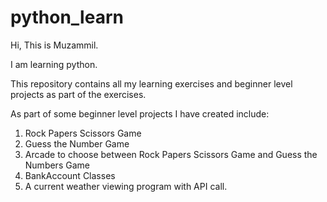 # python_learn

Hi, This is Muzammil. 

I am learning python. 

This repository contains all my learning exercises and beginner level projects as part of the exercises. 

As part of some beginner level projects I have created include:
1. Rock Papers Scissors Game
2. Guess the Number Game
3. Arcade to choose between Rock Papers Scissors Game and Guess the Numbers Game
4. BankAccount Classes
5. A current weather viewing program with API call. 
